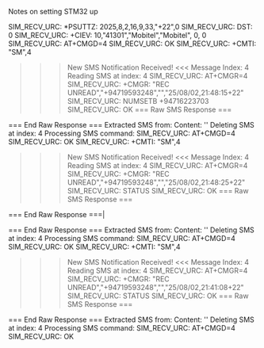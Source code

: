 Notes on setting STM32 up
 

 SIM_RECV_URC: *PSUTTZ: 2025,8,2,16,9,33,"+22",0
SIM_RECV_URC: DST: 0
SIM_RECV_URC: +CIEV: 10,"41301","Mobitel","Mobitel", 0, 0
SIM_RECV_URC: AT+CMGD=4
SIM_RECV_URC: OK
SIM_RECV_URC: +CMTI: "SM",4
>>> New SMS Notification Received! <<<
Message Index: 4
Reading SMS at index: 4
SIM_RECV_URC: AT+CMGR=4
SIM_RECV_URC: +CMGR: "REC UNREAD","+94719593248","","25/08/02,21:48:15+22"
SIM_RECV_URC: NUMSETB +94716223703
SIM_RECV_URC: OK
=== Raw SMS Response ===

=== End Raw Response ===
Extracted SMS from: 
Content: ''
Deleting SMS at index: 4
Processing SMS command: 
SIM_RECV_URC: AT+CMGD=4
SIM_RECV_URC: OK
SIM_RECV_URC: +CMTI: "SM",4
>>> New SMS Notification Received! <<<
Message Index: 4
Reading SMS at index: 4
SIM_RECV_URC: AT+CMGR=4
SIM_RECV_URC: +CMGR: "REC UNREAD","+94719593248","","25/08/02,21:48:25+22"
SIM_RECV_URC: STATUS
SIM_RECV_URC: OK
=== Raw SMS Response ===

=== End Raw Response ===|

=== End Raw Response ===
Extracted SMS from: 
Content: ''
Deleting SMS at index: 4
Processing SMS command: 
SIM_RECV_URC: AT+CMGD=4
SIM_RECV_URC: OK
SIM_RECV_URC: +CMTI: "SM",4
>>> New SMS Notification Received! <<<
Message Index: 4
Reading SMS at index: 4
SIM_RECV_URC: AT+CMGR=4
SIM_RECV_URC: +CMGR: "REC UNREAD","+94719593248","","25/08/02,21:41:08+22"
SIM_RECV_URC: STATUS
SIM_RECV_URC: OK
=== Raw SMS Response ===

=== End Raw Response ===
Extracted SMS from: 
Content: ''
Deleting SMS at index: 4
Processing SMS command: 
SIM_RECV_URC: AT+CMGD=4
SIM_RECV_URC: OK